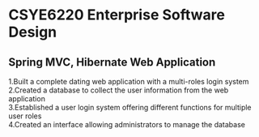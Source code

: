 # CSYE6220 Enterprise Software Design
## Spring MVC, Hibernate Web Application 						   	  
1.Built a complete dating web application with a multi-roles login system  
2.Created a database to collect the user information from the web application  
3.Established a user login system offering different functions for multiple user roles  
4.Created an interface allowing administrators to manage the database
